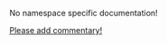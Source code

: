 No namespace specific documentation!

[Please add commentary!](https://github.com/arrdem/grimoire/edit/master/_includes/1.6.0/clojure.instant/index.md)

